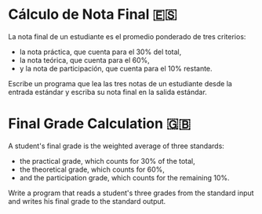 # Cálculo de Nota Final 🇪🇸

La nota final de un estudiante es el promedio ponderado de tres criterios: 
- la nota práctica, que cuenta para el 30% del total,
- la nota teórica, que cuenta para el 60%,
- y la nota de participación, que cuenta para el 10% restante.

Escribe un programa que lea las tres notas de un estudiante desde la entrada estándar y escriba su nota final en la salida estándar.

# Final Grade Calculation 🇬🇧

A student's final grade is the weighted average of three standards:
- the practical grade, which counts for 30% of the total,
- the theoretical grade, which counts for 60%,
- and the participation grade, which counts for the remaining 10%.

Write a program that reads a student's three grades from the standard input and writes his final grade to the standard output.
